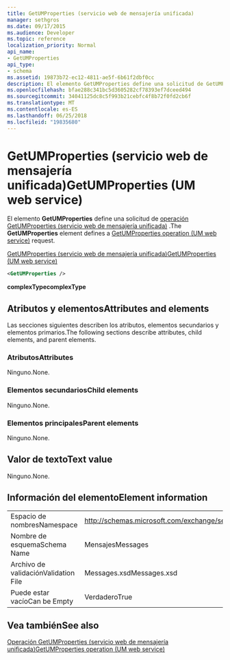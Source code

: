 ```yaml
---
title: GetUMProperties (servicio web de mensajería unificada)
manager: sethgros
ms.date: 09/17/2015
ms.audience: Developer
ms.topic: reference
localization_priority: Normal
api_name:
- GetUMProperties
api_type:
- schema
ms.assetid: 19873b72-ec12-4811-ae5f-6b61f2dbf0cc
description: El elemento GetUMProperties define una solicitud de GetUMProperties operación (servicio web de mensajería unificada).
ms.openlocfilehash: bfae288c341bc5d3605282cf78393ef7dceed494
ms.sourcegitcommit: 34041125dc8c5f993b21cebfc4f8b72f0fd2cb6f
ms.translationtype: MT
ms.contentlocale: es-ES
ms.lasthandoff: 06/25/2018
ms.locfileid: "19835680"
---
```

# <a name="getumproperties-um-web-service"></a><span data-ttu-id="6f5b0-103">GetUMProperties (servicio web de mensajería unificada)</span><span class="sxs-lookup"><span data-stu-id="6f5b0-103">GetUMProperties (UM web service)</span></span>

<span data-ttu-id="6f5b0-104">El elemento **GetUMProperties** define una solicitud de [operación GetUMProperties (servicio web de mensajería unificada)](getumproperties-operation-um-web-service.md) .</span><span class="sxs-lookup"><span data-stu-id="6f5b0-104">The **GetUMProperties** element defines a [GetUMProperties operation (UM web service)](getumproperties-operation-um-web-service.md) request.</span></span> 
  
[<span data-ttu-id="6f5b0-105">GetUMProperties (servicio web de mensajería unificada)</span><span class="sxs-lookup"><span data-stu-id="6f5b0-105">GetUMProperties (UM web service)</span></span>](getumproperties-um-web-service.md)
  
```xml
<GetUMProperties />
```

 <span data-ttu-id="6f5b0-106">**complexType**</span><span class="sxs-lookup"><span data-stu-id="6f5b0-106">**complexType**</span></span>
## <a name="attributes-and-elements"></a><span data-ttu-id="6f5b0-107">Atributos y elementos</span><span class="sxs-lookup"><span data-stu-id="6f5b0-107">Attributes and elements</span></span>

<span data-ttu-id="6f5b0-108">Las secciones siguientes describen los atributos, elementos secundarios y elementos primarios.</span><span class="sxs-lookup"><span data-stu-id="6f5b0-108">The following sections describe attributes, child elements, and parent elements.</span></span>
  
### <a name="attributes"></a><span data-ttu-id="6f5b0-109">Atributos</span><span class="sxs-lookup"><span data-stu-id="6f5b0-109">Attributes</span></span>

<span data-ttu-id="6f5b0-110">Ninguno.</span><span class="sxs-lookup"><span data-stu-id="6f5b0-110">None.</span></span>
  
### <a name="child-elements"></a><span data-ttu-id="6f5b0-111">Elementos secundarios</span><span class="sxs-lookup"><span data-stu-id="6f5b0-111">Child elements</span></span>

<span data-ttu-id="6f5b0-112">Ninguno.</span><span class="sxs-lookup"><span data-stu-id="6f5b0-112">None.</span></span>
  
### <a name="parent-elements"></a><span data-ttu-id="6f5b0-113">Elementos principales</span><span class="sxs-lookup"><span data-stu-id="6f5b0-113">Parent elements</span></span>

<span data-ttu-id="6f5b0-114">Ninguno.</span><span class="sxs-lookup"><span data-stu-id="6f5b0-114">None.</span></span>
  
## <a name="text-value"></a><span data-ttu-id="6f5b0-115">Valor de texto</span><span class="sxs-lookup"><span data-stu-id="6f5b0-115">Text value</span></span>

<span data-ttu-id="6f5b0-116">Ninguno.</span><span class="sxs-lookup"><span data-stu-id="6f5b0-116">None.</span></span>
  
## <a name="element-information"></a><span data-ttu-id="6f5b0-117">Información del elemento</span><span class="sxs-lookup"><span data-stu-id="6f5b0-117">Element information</span></span>

|||
|:-----|:-----|
|<span data-ttu-id="6f5b0-118">Espacio de nombres</span><span class="sxs-lookup"><span data-stu-id="6f5b0-118">Namespace</span></span>  <br/> |http://schemas.microsoft.com/exchange/services/2006/messages  <br/> |
|<span data-ttu-id="6f5b0-119">Nombre de esquema</span><span class="sxs-lookup"><span data-stu-id="6f5b0-119">Schema Name</span></span>  <br/> |<span data-ttu-id="6f5b0-120">Mensajes</span><span class="sxs-lookup"><span data-stu-id="6f5b0-120">Messages</span></span>  <br/> |
|<span data-ttu-id="6f5b0-121">Archivo de validación</span><span class="sxs-lookup"><span data-stu-id="6f5b0-121">Validation File</span></span>  <br/> |<span data-ttu-id="6f5b0-122">Messages.xsd</span><span class="sxs-lookup"><span data-stu-id="6f5b0-122">Messages.xsd</span></span>  <br/> |
|<span data-ttu-id="6f5b0-123">Puede estar vacío</span><span class="sxs-lookup"><span data-stu-id="6f5b0-123">Can be Empty</span></span>  <br/> |<span data-ttu-id="6f5b0-124">Verdadero</span><span class="sxs-lookup"><span data-stu-id="6f5b0-124">True</span></span>  <br/> |
   
## <a name="see-also"></a><span data-ttu-id="6f5b0-125">Vea también</span><span class="sxs-lookup"><span data-stu-id="6f5b0-125">See also</span></span>



[<span data-ttu-id="6f5b0-126">Operación GetUMProperties (servicio web de mensajería unificada)</span><span class="sxs-lookup"><span data-stu-id="6f5b0-126">GetUMProperties operation (UM web service)</span></span>](getumproperties-operation-um-web-service.md)

